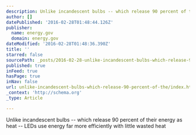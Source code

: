 ```yaml
---
description: Unlike incandescent bulbs -- which release 90 percent of their energy as heat -- LEDs use energy far more efficiently with little wasted heat
author: []
datePublished: '2016-02-28T01:48:44.126Z'
publisher:
  name: energy.gov
  domain: energy.gov
dateModified: '2016-02-28T01:48:36.390Z'
title: ''
starred: false
sourcePath: _posts/2016-02-28-unlike-incandescent-bulbs-which-release-90-percent-of-the.md
published: true
inFeed: true
hasPage: true
inNav: false
url: unlike-incandescent-bulbs-which-release-90-percent-of-the/index.html
_context: 'http://schema.org'
_type: Article

---
```

Unlike incandescent bulbs -- which release 90 percent of their energy as heat -- LEDs use energy far more efficiently with little wasted heat